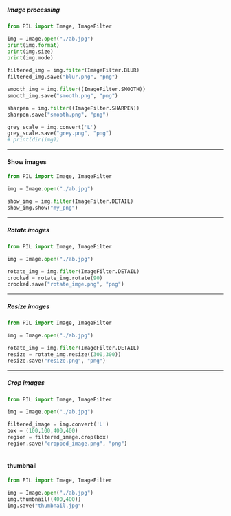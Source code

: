 ##### Image processing
```python
from PIL import Image, ImageFilter

img = Image.open("./ab.jpg")
print(img.format)
print(img.size)
print(img.mode)

filtered_img = img.filter(ImageFilter.BLUR)
filtered_img.save("blur.png", "png")

smooth_img = img.filter((ImageFilter.SMOOTH))
smooth_img.save("smooth.png", "png")

sharpen = img.filter((ImageFilter.SHARPEN))
sharpen.save("smooth.png", "png")

grey_scale = img.convert('L')
grey_scale.save("grey.png", "png")
# print(dir(img))
```

---

#### Show images
```python
from PIL import Image, ImageFilter

img = Image.open("./ab.jpg")

show_img = img.filter(ImageFilter.DETAIL)
show_img.show("my_png")
```

---

##### Rotate images
```python
from PIL import Image, ImageFilter

img = Image.open("./ab.jpg")

rotate_img = img.filter(ImageFilter.DETAIL)
crooked = rotate_img.rotate(90)
crooked.save("rotate_imge.png", "png")

```

---

##### Resize images
```python
from PIL import Image, ImageFilter

img = Image.open("./ab.jpg")

rotate_img = img.filter(ImageFilter.DETAIL)
resize = rotate_img.resize((300,300))
resize.save("resize.png", "png")

```


---

##### Crop images
```python
from PIL import Image, ImageFilter

img = Image.open("./ab.jpg")

filtered_image = img.convert('L')
box = (100,100,400,400)
region = filtered_image.crop(box)
region.save("cropped_image.png", "png")
 
```


#### thumbnail
```python
from PIL import Image, ImageFilter

img = Image.open("./ab.jpg")
img.thumbnail((400,400))
img.save("thumbnail.jpg")


```